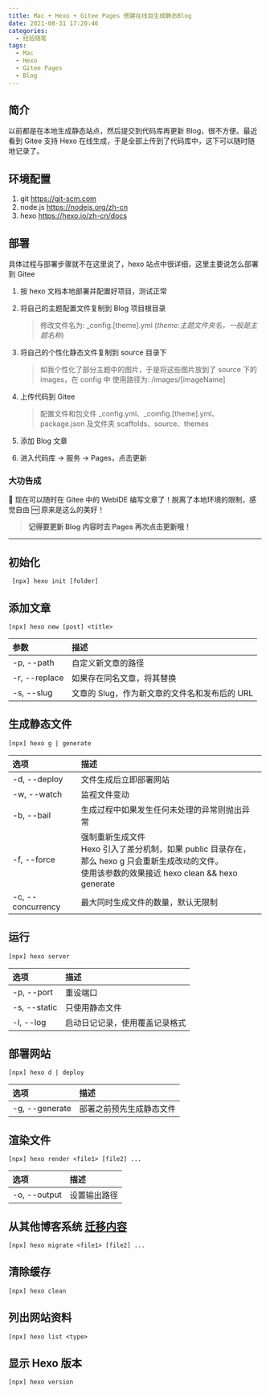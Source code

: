 ```yaml
---
title: Mac + Hexo + Gitee Pages 搭建在线自生成静态Blog
date: 2021-08-31 17:20:46
categories:
  - 经验随笔
tags:
  - Mac
  - Hexo
  - Gitee Pages
  - Blog
---
```


## 简介

以前都是在本地生成静态站点，然后提交到代码库再更新 Blog，很不方便。最近看到 Gitee 支持 Hexo 在线生成，于是全部上传到了代码库中，这下可以随时随地记录了。

<!-- more -->

## 环境配置

1. git <https://git-scm.com>
2. node.js <https://nodejs.org/zh-cn>
3. hexo <https://hexo.io/zh-cn/docs>

## 部署

具体过程与部署步骤就不在这里说了，hexo 站点中很详细，这里主要说怎么部署到 Gitee

1. 按 hexo 文档本地部署并配置好项目，测试正常

2. 将自己的主题配置文件复制到 Blog 项目根目录

   > 修改文件名为: \_config.[theme].yml (_theme:主题文件夹名，一般是主题名称_)

3. 将自己的个性化静态文件复制到 source 目录下

   > 如我个性化了部分主题中的图片，于是将这些图片放到了 source 下的 images，在 config 中 使用路径为: /images/[imageName]

4. 上传代码到 Gitee

   > 配置文件和包文件
   > \_config.yml、\_comfig.[theme].yml、package.json
   > 及文件夹
   > scaffolds、source、themes

5. 添加 Blog 文章

6. 进入代码库 -> 服务 -> Pages，点击更新

### 大功告成

🎉 现在可以随时在 Gitee 中的 WebIDE 编写文章了！脱离了本地环境的限制，感觉自由 🆓 原来是这么的美好！

> **记得要更新 Blog 内容时去 Pages 再次点击更新哦！**

___

## 初始化

```base
 [npx] hexo init [folder]
```

## 添加文章

```base
[npx] hexo new [post] <title>
```

| 参数          | 描述                                          |
| :------------ | :-------------------------------------------- |
| -p, --path    | 自定义新文章的路径                            |
| -r, --replace | 如果存在同名文章，将其替换                    |
| -s, --slug    | 文章的 Slug，作为新文章的文件名和发布后的 URL |

## 生成静态文件

```base
[npx] hexo g | generate
```

| 选项              | 描述                                                                                                                                                      |
| :---------------- | :-------------------------------------------------------------------------------------------------------------------------------------------------------- |
| -d, --deploy      | 文件生成后立即部署网站                                                                                                                                    |
| -w, --watch       | 监视文件变动                                                                                                                                              |
| -b, --bail        | 生成过程中如果发生任何未处理的异常则抛出异常                                                                                                              |
| -f, --force       | 强制重新生成文件</br>Hexo 引入了差分机制，如果 public 目录存在，那么 hexo g 只会重新生成改动的文件。</br>使用该参数的效果接近 hexo clean && hexo generate |
| -c, --concurrency | 最大同时生成文件的数量，默认无限制                                                                                                                        |

## 运行

```base
[npx] hexo server
```

| 选项         | 描述                           |
| :----------- | :----------------------------- |
| -p, --port   | 重设端口                       |
| -s, --static | 只使用静态文件                 |
| -l, --log    | 启动日记记录，使用覆盖记录格式 |

## 部署网站

```base
[npx] hexo d | deploy
```

| 选项           | 描述                     |
| :------------- | :----------------------- |
| -g, --generate | 部署之前预先生成静态文件 |

## 渲染文件

```base
[npx] hexo render <file1> [file2] ...
```

| 选项         | 描述         |
| :----------- | :----------- |
| -o, --output | 设置输出路径 |

## 从其他博客系统 [迁移内容](https://hexo.io/zh-cn/docs/migration)

```base
[npx] hexo migrate <file1> [file2] ...
```

## 清除缓存

```base
[npx] hexo clean
```

## 列出网站资料

```base
[npx] hexo list <type>
```

## 显示 Hexo 版本

```base
[npx] hexo version
```
